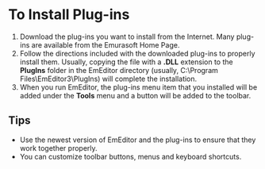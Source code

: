 # To Install Plug-ins

1. Download the plug-ins you want to install from the Internet. Many plug-ins
are available from the Emurasoft Home Page.
2. Follow the directions included with the downloaded plug-ins to properly
install them. Usually, copying the file with a **.DLL** extension to the
**PlugIns** folder in the EmEditor directory (usually, C:\\Program Files\\EmEditor3\\PlugIns)
will complete the installation.
3. When you run EmEditor, the plug-ins menu item that you installed will be
added under the **Tools** menu and a button will be added to the toolbar.

## Tips

- Use the newest version of EmEditor and the plug-ins to ensure that they
work together properly.
- You can customize toolbar buttons, menus and keyboard shortcuts.
